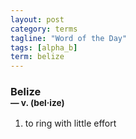 ```yaml
---
layout: post
category: terms
tagline: "Word of the Day"
tags: [alpha_b]
term: belize
---
```


<h3>Belize<br/> <small>&mdash; v. (bel<span>&middot;</span>ize)</small></h3>
<p><ol>
<li>to ring with little effort</li>
</ol></p>
